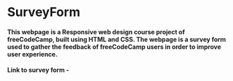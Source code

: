 # SurveyForm

#### This webpage is a Responsive web design course project of freeCodeCamp, built using HTML and CSS. The webpage is a survey form used to gather the feedback of freeCodeCamp users in order to improve user experience.
#### Link to survey form - 
